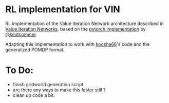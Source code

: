 # RL implementation for VIN
RL implementation of the Value Iteration Network architecture described in 
[Value Iteration Networks](https://arxiv.org/abs/1602.02867), based on the
[pytorch implementation](https://github.com/kentsommer/pytorch-value-iteration-networks/tree/master?tab=readme-ov-file) 
by [@kentsommer](https://github.com/kentsommer/)

Adapting this implementation to work with [koosha66](https://github.com/koosha66/)'s code and the generalized
POMDP format.

# To Do:
- finish gridworld generation script
- are there any ways to make this faster still ?
- clean up code a bit.